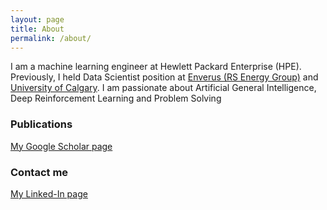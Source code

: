 ```yaml
---
layout: page
title: About
permalink: /about/
---
```


I am a machine learning engineer at Hewlett Packard Enterprise (HPE). Previously, I held Data Scientist position at [Enverus (RS Energy Group)](https://www.enverus.com) and [University of Calgary](https://www.live-ucalgary.ucalgary.ca/advancement). I am passionate about Artificial General Intelligence, Deep Reinforcement Learning and Problem Solving

### Publications
[My Google Scholar page](https://scholar.google.com/citations?user=ECAHt00AAAAJ&hl=en)

### Contact me

[My Linked-In page](https://www.linkedin.com/in/monir1/)
